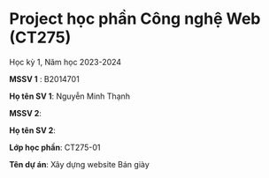 # Project học phần Công nghệ Web (CT275)

Học kỳ 1, Năm học 2023-2024

**MSSV 1** : B2014701

**Họ tên SV 1**: Nguyễn Minh Thạnh

**MSSV 2**:

**Họ tên SV 2**:

**Lớp học phần**: CT275-01

**Tên dự án**: Xây dựng website Bán giày

